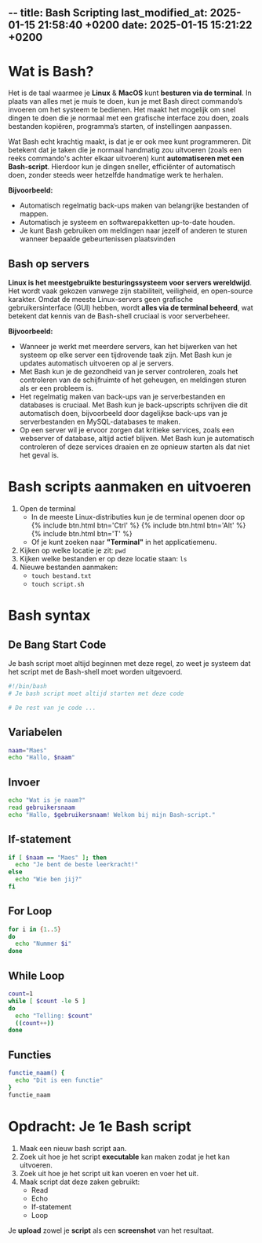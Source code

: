 --
title: Bash Scripting
last_modified_at: 2025-01-15 21:58:40 +0200
date: 2025-01-15 15:21:22 +0200
---

# Wat is Bash?

Het is de taal waarmee je **Linux** & **MacOS** kunt **besturen via de terminal**. In plaats van alles met je muis te doen, kun je met Bash direct commando’s invoeren om het systeem te bedienen. Het maakt het mogelijk om snel dingen te doen die je normaal met een grafische interface zou doen, zoals bestanden kopiëren, programma’s starten, of instellingen aanpassen.

Wat Bash echt krachtig maakt, is dat je er ook mee kunt programmeren. Dit betekent dat je taken die je normaal handmatig zou uitvoeren (zoals een reeks commando's achter elkaar uitvoeren) kunt **automatiseren met een Bash-script**. Hierdoor kun je dingen sneller, efficiënter of automatisch doen, zonder steeds weer hetzelfde handmatige werk te herhalen.

**Bijvoorbeeld:**
- Automatisch regelmatig back-ups maken van belangrijke bestanden of mappen.
- Automatisch je systeem en softwarepakketten up-to-date houden.
- Je kunt Bash gebruiken om meldingen naar jezelf of anderen te sturen wanneer bepaalde gebeurtenissen plaatsvinden

## Bash op servers

**Linux is het meestgebruikte besturingssysteem voor servers wereldwijd**. Het wordt vaak gekozen vanwege zijn stabiliteit, veiligheid, en open-source karakter. Omdat de meeste Linux-servers geen grafische gebruikersinterface (GUI) hebben, wordt **alles via de terminal beheerd**, wat betekent dat kennis van de Bash-shell cruciaal is voor serverbeheer.

**Bijvoorbeeld:**
- Wanneer je werkt met meerdere servers, kan het bijwerken van het systeem op elke server een tijdrovende taak zijn. Met Bash kun je updates automatisch uitvoeren op al je servers.
- Met Bash kun je de gezondheid van je server controleren, zoals het controleren van de schijfruimte of het geheugen, en meldingen sturen als er een probleem is.
- Het regelmatig maken van back-ups van je serverbestanden en databases is cruciaal. Met Bash kun je back-upscripts schrijven die dit automatisch doen, bijvoorbeeld door dagelijkse back-ups van je serverbestanden en MySQL-databases te maken.
- Op een server wil je ervoor zorgen dat kritieke services, zoals een webserver of database, altijd actief blijven. Met Bash kun je automatisch controleren of deze services draaien en ze opnieuw starten als dat niet het geval is.

# Bash scripts aanmaken en uitvoeren

1. Open de terminal
    - In de meeste Linux-distributies kun je de terminal openen door op {% include btn.html btn='Ctrl' %} {% include btn.html btn='Alt' %} {% include btn.html btn='T' %}
    - Of je kunt zoeken naar **"Terminal"** in het applicatiemenu.
2. Kijken op welke locatie je zit: `pwd`
3. Kijken welke bestanden er op deze locatie staan: `ls`
4. Nieuwe bestanden aanmaken: 
    - `touch bestand.txt`
    - `touch script.sh`

# Bash syntax

## De Bang Start Code

Je bash script moet altijd beginnen met deze regel, zo weet je systeem dat het script met de Bash-shell moet worden uitgevoerd.

```bash
#!/bin/bash
# Je bash script moet altijd starten met deze code

# De rest van je code ...
```

## Variabelen

```bash
naam="Maes"
echo "Hallo, $naam"
```

## Invoer

```bash
echo "Wat is je naam?"
read gebruikersnaam
echo "Hallo, $gebruikersnaam! Welkom bij mijn Bash-script."
```

## If-statement

```bash
if [ $naam == "Maes" ]; then
  echo "Je bent de beste leerkracht!"
else
  echo "Wie ben jij?"
fi
```

## For Loop

```bash
for i in {1..5}
do
  echo "Nummer $i"
done
```

## While Loop

```bash
count=1
while [ $count -le 5 ]
do
  echo "Telling: $count"
  ((count++))
done
```

## Functies

```bash
functie_naam() {
  echo "Dit is een functie"
}
functie_naam
```

# Opdracht: Je 1e Bash script

1. Maak een nieuw bash script aan.
2. Zoek uit hoe je het script **executable** kan maken zodat je het kan uitvoeren.
3. Zoek uit hoe je het script uit kan voeren en voer het uit.
4. Maak script dat deze zaken gebruikt:
    - Read
    - Echo
    - If-statement
    - Loop

Je **upload** zowel je **script** als een **screenshot** van het resultaat.
